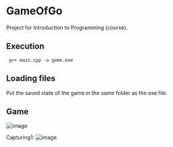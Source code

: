 # GameOfGo
Project for Introduction to Programming (course).

## Execution
``  g++ main.cpp -o game.exe ``

## Loading files
Put the saved state of the game in the same folder as the exe file.

## Game
![image](https://github.com/user-attachments/assets/5a303a73-bfae-47dd-95d2-c64bccb1f2ee)

Capturing1:
![image](https://github.com/user-attachments/assets/3ff32aaf-57f6-4fed-b835-8b7bc005ebbd)


